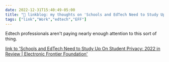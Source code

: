 ```yaml
---
date: 2022-12-31T15:40:49-05:00
title: "🔗 linkblog: my thoughts on 'Schools and EdTech Need to Study Up On Student Privacy: 2022 in Review | Electronic Frontier Foundation'"
tags: ["link","Work","edtech","EFF"]
---
```

Edtech professionals aren't paying nearly enough attention to this sort of thing.  
 

[link to 'Schools and EdTech Need to Study Up On Student Privacy: 2022 in Review | Electronic Frontier Foundation'](https://www.eff.org/deeplinks/2022/12/schools-and-edtech-need-study-student-privacy-year-review-2022)
